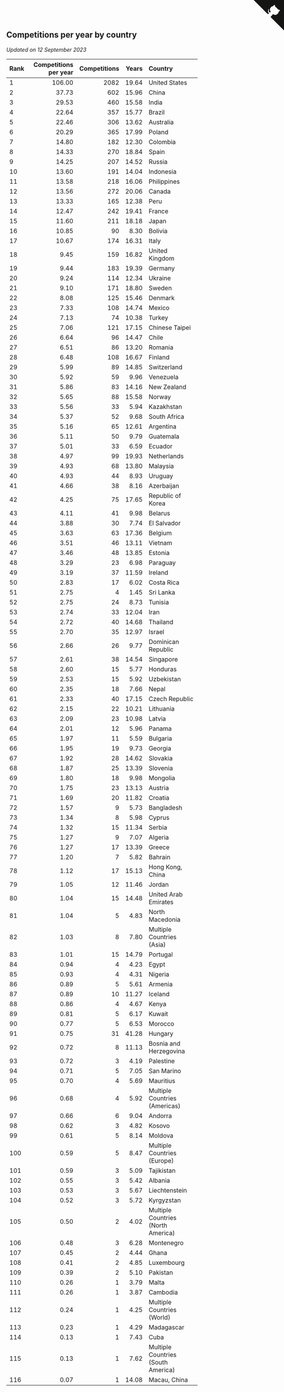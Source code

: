 ## Competitions per year by country

*Updated on 12 September 2023*

| Rank | Competitions per year | Competitions | Years | Country |
| :--- | ---: | ---: | ---: | :--- |
| 1 | 106.00 | 2082 | 19.64 | United States |
| 2 | 37.73 | 602 | 15.96 | China |
| 3 | 29.53 | 460 | 15.58 | India |
| 4 | 22.64 | 357 | 15.77 | Brazil |
| 5 | 22.46 | 306 | 13.62 | Australia |
| 6 | 20.29 | 365 | 17.99 | Poland |
| 7 | 14.80 | 182 | 12.30 | Colombia |
| 8 | 14.33 | 270 | 18.84 | Spain |
| 9 | 14.25 | 207 | 14.52 | Russia |
| 10 | 13.60 | 191 | 14.04 | Indonesia |
| 11 | 13.58 | 218 | 16.06 | Philippines |
| 12 | 13.56 | 272 | 20.06 | Canada |
| 13 | 13.33 | 165 | 12.38 | Peru |
| 14 | 12.47 | 242 | 19.41 | France |
| 15 | 11.60 | 211 | 18.18 | Japan |
| 16 | 10.85 | 90 | 8.30 | Bolivia |
| 17 | 10.67 | 174 | 16.31 | Italy |
| 18 | 9.45 | 159 | 16.82 | United Kingdom |
| 19 | 9.44 | 183 | 19.39 | Germany |
| 20 | 9.24 | 114 | 12.34 | Ukraine |
| 21 | 9.10 | 171 | 18.80 | Sweden |
| 22 | 8.08 | 125 | 15.46 | Denmark |
| 23 | 7.33 | 108 | 14.74 | Mexico |
| 24 | 7.13 | 74 | 10.38 | Turkey |
| 25 | 7.06 | 121 | 17.15 | Chinese Taipei |
| 26 | 6.64 | 96 | 14.47 | Chile |
| 27 | 6.51 | 86 | 13.20 | Romania |
| 28 | 6.48 | 108 | 16.67 | Finland |
| 29 | 5.99 | 89 | 14.85 | Switzerland |
| 30 | 5.92 | 59 | 9.96 | Venezuela |
| 31 | 5.86 | 83 | 14.16 | New Zealand |
| 32 | 5.65 | 88 | 15.58 | Norway |
| 33 | 5.56 | 33 | 5.94 | Kazakhstan |
| 34 | 5.37 | 52 | 9.68 | South Africa |
| 35 | 5.16 | 65 | 12.61 | Argentina |
| 36 | 5.11 | 50 | 9.79 | Guatemala |
| 37 | 5.01 | 33 | 6.59 | Ecuador |
| 38 | 4.97 | 99 | 19.93 | Netherlands |
| 39 | 4.93 | 68 | 13.80 | Malaysia |
| 40 | 4.93 | 44 | 8.93 | Uruguay |
| 41 | 4.66 | 38 | 8.16 | Azerbaijan |
| 42 | 4.25 | 75 | 17.65 | Republic of Korea |
| 43 | 4.11 | 41 | 9.98 | Belarus |
| 44 | 3.88 | 30 | 7.74 | El Salvador |
| 45 | 3.63 | 63 | 17.36 | Belgium |
| 46 | 3.51 | 46 | 13.11 | Vietnam |
| 47 | 3.46 | 48 | 13.85 | Estonia |
| 48 | 3.29 | 23 | 6.98 | Paraguay |
| 49 | 3.19 | 37 | 11.59 | Ireland |
| 50 | 2.83 | 17 | 6.02 | Costa Rica |
| 51 | 2.75 | 4 | 1.45 | Sri Lanka |
| 52 | 2.75 | 24 | 8.73 | Tunisia |
| 53 | 2.74 | 33 | 12.04 | Iran |
| 54 | 2.72 | 40 | 14.68 | Thailand |
| 55 | 2.70 | 35 | 12.97 | Israel |
| 56 | 2.66 | 26 | 9.77 | Dominican Republic |
| 57 | 2.61 | 38 | 14.54 | Singapore |
| 58 | 2.60 | 15 | 5.77 | Honduras |
| 59 | 2.53 | 15 | 5.92 | Uzbekistan |
| 60 | 2.35 | 18 | 7.66 | Nepal |
| 61 | 2.33 | 40 | 17.15 | Czech Republic |
| 62 | 2.15 | 22 | 10.21 | Lithuania |
| 63 | 2.09 | 23 | 10.98 | Latvia |
| 64 | 2.01 | 12 | 5.96 | Panama |
| 65 | 1.97 | 11 | 5.59 | Bulgaria |
| 66 | 1.95 | 19 | 9.73 | Georgia |
| 67 | 1.92 | 28 | 14.62 | Slovakia |
| 68 | 1.87 | 25 | 13.39 | Slovenia |
| 69 | 1.80 | 18 | 9.98 | Mongolia |
| 70 | 1.75 | 23 | 13.13 | Austria |
| 71 | 1.69 | 20 | 11.82 | Croatia |
| 72 | 1.57 | 9 | 5.73 | Bangladesh |
| 73 | 1.34 | 8 | 5.98 | Cyprus |
| 74 | 1.32 | 15 | 11.34 | Serbia |
| 75 | 1.27 | 9 | 7.07 | Algeria |
| 76 | 1.27 | 17 | 13.39 | Greece |
| 77 | 1.20 | 7 | 5.82 | Bahrain |
| 78 | 1.12 | 17 | 15.13 | Hong Kong, China |
| 79 | 1.05 | 12 | 11.46 | Jordan |
| 80 | 1.04 | 15 | 14.48 | United Arab Emirates |
| 81 | 1.04 | 5 | 4.83 | North Macedonia |
| 82 | 1.03 | 8 | 7.80 | Multiple Countries (Asia) |
| 83 | 1.01 | 15 | 14.79 | Portugal |
| 84 | 0.94 | 4 | 4.23 | Egypt |
| 85 | 0.93 | 4 | 4.31 | Nigeria |
| 86 | 0.89 | 5 | 5.61 | Armenia |
| 87 | 0.89 | 10 | 11.27 | Iceland |
| 88 | 0.86 | 4 | 4.67 | Kenya |
| 89 | 0.81 | 5 | 6.17 | Kuwait |
| 90 | 0.77 | 5 | 6.53 | Morocco |
| 91 | 0.75 | 31 | 41.28 | Hungary |
| 92 | 0.72 | 8 | 11.13 | Bosnia and Herzegovina |
| 93 | 0.72 | 3 | 4.19 | Palestine |
| 94 | 0.71 | 5 | 7.05 | San Marino |
| 95 | 0.70 | 4 | 5.69 | Mauritius |
| 96 | 0.68 | 4 | 5.92 | Multiple Countries (Americas) |
| 97 | 0.66 | 6 | 9.04 | Andorra |
| 98 | 0.62 | 3 | 4.82 | Kosovo |
| 99 | 0.61 | 5 | 8.14 | Moldova |
| 100 | 0.59 | 5 | 8.47 | Multiple Countries (Europe) |
| 101 | 0.59 | 3 | 5.09 | Tajikistan |
| 102 | 0.55 | 3 | 5.42 | Albania |
| 103 | 0.53 | 3 | 5.67 | Liechtenstein |
| 104 | 0.52 | 3 | 5.72 | Kyrgyzstan |
| 105 | 0.50 | 2 | 4.02 | Multiple Countries (North America) |
| 106 | 0.48 | 3 | 6.28 | Montenegro |
| 107 | 0.45 | 2 | 4.44 | Ghana |
| 108 | 0.41 | 2 | 4.85 | Luxembourg |
| 109 | 0.39 | 2 | 5.10 | Pakistan |
| 110 | 0.26 | 1 | 3.79 | Malta |
| 111 | 0.26 | 1 | 3.87 | Cambodia |
| 112 | 0.24 | 1 | 4.25 | Multiple Countries (World) |
| 113 | 0.23 | 1 | 4.29 | Madagascar |
| 114 | 0.13 | 1 | 7.43 | Cuba |
| 115 | 0.13 | 1 | 7.62 | Multiple Countries (South America) |
| 116 | 0.07 | 1 | 14.08 | Macau, China |


<a href="https://github.com/JustinTimeCuber/wca_statistics" class="github-corner" aria-label="View source on Github"><svg width="80" height="80" viewBox="0 0 250 250" style="fill:#151513; color:#fff; position: absolute; top: 0; border: 0; right: 0;" aria-hidden="true"><path d="M0,0 L115,115 L130,115 L142,142 L250,250 L250,0 Z"></path><path d="M128.3,109.0 C113.8,99.7 119.0,89.6 119.0,89.6 C122.0,82.7 120.5,78.6 120.5,78.6 C119.2,72.0 123.4,76.3 123.4,76.3 C127.3,80.9 125.5,87.3 125.5,87.3 C122.9,97.6 130.6,101.9 134.4,103.2" fill="currentColor" style="transform-origin: 130px 106px;" class="octo-arm"></path><path d="M115.0,115.0 C114.9,115.1 118.7,116.5 119.8,115.4 L133.7,101.6 C136.9,99.2 139.9,98.4 142.2,98.6 C133.8,88.0 127.5,74.4 143.8,58.0 C148.5,53.4 154.0,51.2 159.7,51.0 C160.3,49.4 163.2,43.6 171.4,40.1 C171.4,40.1 176.1,42.5 178.8,56.2 C183.1,58.6 187.2,61.8 190.9,65.4 C194.5,69.0 197.7,73.2 200.1,77.6 C213.8,80.2 216.3,84.9 216.3,84.9 C212.7,93.1 206.9,96.0 205.4,96.6 C205.1,102.4 203.0,107.8 198.3,112.5 C181.9,128.9 168.3,122.5 157.7,114.1 C157.9,116.9 156.7,120.9 152.7,124.9 L141.0,136.5 C139.8,137.7 141.6,141.9 141.8,141.8 Z" fill="currentColor" class="octo-body"></path></svg></a><style>.github-corner:hover .octo-arm{animation:octocat-wave 560ms ease-in-out}@keyframes octocat-wave{0%,100%{transform:rotate(0)}20%,60%{transform:rotate(-25deg)}40%,80%{transform:rotate(10deg)}}@media (max-width:500px){.github-corner:hover .octo-arm{animation:none}.github-corner .octo-arm{animation:octocat-wave 560ms ease-in-out}}</style>
